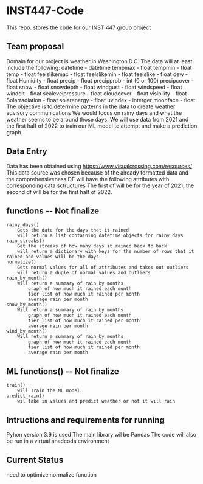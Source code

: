 # INST447-Code
 This repo. stores the code for our INST 447 group project

## Team proposal 
Domain for our project is weather in Washington D.C.
The data will at least include the following: 
    datetime  - datetime 
    tempmax - float 
    tempmin - float 
    temp - float 
    feelslikemac - float 
    feelslikemin - float 
    feelslike - float 
    dew - float 
    Humidity - float 
    precip - float 
    precipprob - int (0 or 100)
    precipcover - float 
    snow - float 
    snowdepth - float 
    windgust - float 
    windspeed - float 
    winddit - float 
    sealevelpressure - float 
    cloudcover - float 
    visibility - float 
    Solarradiation - float 
    solarenergy - float 
    uvindex - interger 
    moonface - float
The objective is to determine patterns in the data to create weather advisory communications 
We would focus on rainy days and what the weather seems to be around those days. 
We will use data from 2021 and the first half of 2022 to train our ML model to attempt and make a prediction graph


## Data Entry
Data has been obtained using https://www.visualcrossing.com/resources/
This data source was chosen because of the already formatted data and the comprehensiveness 
DF will have the following attributes with corresponding data sctructures 
The first df will be for the year of 2021, the second df will be for the first half of 2022.

## functions -- Not finalize 
    
    rainy_days()
        Gets the date for the days that it rained 
        will return a list containing datetime objects for rainy days 
    rain_streaks()
        Get the streaks of how many days it rained back to back 
        will return a dictionary with keys for the number of rows that it rained and values will be the days
    normalize()
        Gets normal values for all of attributes and takes out outliers
        will return a duple of normal values and outliers 
    rain_by_month()
        Will return a summary of rain by months
            graph of how much it rained each month
            tier list of how much it rained per month 
            average rain per month 
    snow_by_month()
        Will return a summary of rain by months
            graph of how much it rained each month
            tier list of how much it rained per month 
            average rain per month 
    wind_by_month()
        Will return a summary of rain by months
            graph of how much it rained each month
            tier list of how much it rained per month 
            average rain per month 
    
## ML functions() -- Not finalize 
    train()
        will Train the ML model 
    predict_rain()
        wil take in values and predict weather or not it will rain 



## Intructions and requirements for running 
Pyhon version 3.9 is used 
The main library wil be Pandas 
The code will also be run in a virtual anadcoda environment

    
## Current Status 
need to optimize normalize function